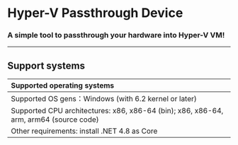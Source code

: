 # Hyper-V Passthrough Device
### A simple tool to passthrough your hardware into Hyper-V VM!

----------

## Support systems

|Supported operating systems|
:-|
Supported OS gens：Windows (with 6.2 kernel or later) |
Supported CPU architectures: x86, x86-64 (bin); x86, x86-64, arm, arm64 (source code) |
Other requirements: install .NET 4.8 as Core|
